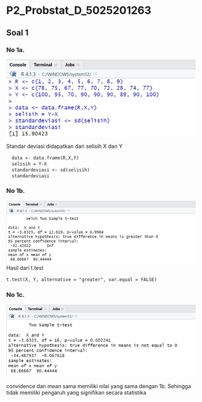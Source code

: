 # P2_Probstat_D_5025201263

## Soal 1
### No 1a. 
![](Pictures/1a.jpg)

Standar deviasi didapatkan dari selisih X dan Y

```
  data <- data.frame(R,X,Y)
  selisih = Y-X
  standardeviasi <- sd(selisih)
  standardeviasi
```

### No 1b. 
![](Pictures/1b.jpg)
Hasil dari t.test
```
t.test(X, Y, alternative = "greater", var.equal = FALSE)
```

### No 1c. 
![](Pictures/1c.jpg)

convidence dan mean sama memiliki nilai yang sama dengan 1b. 
Sehingga tidak memiliki pengaruh yang signifikan secara statistika

